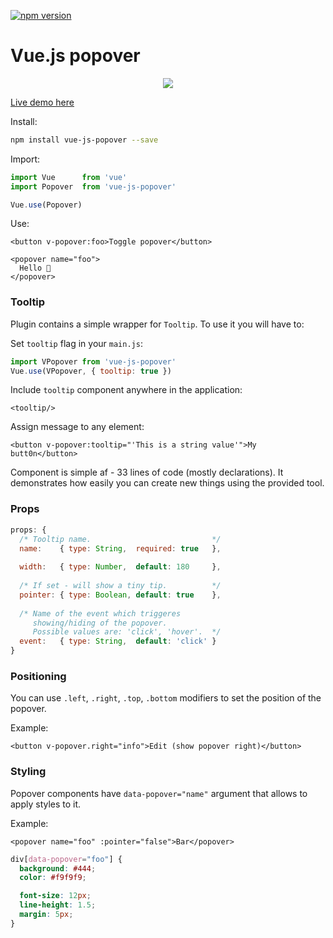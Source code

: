[![npm version](https://badge.fury.io/js/vue-js-popover.svg)](https://badge.fury.io/js/vue-js-popover)

# Vue.js popover

<p align="center">
  <img src="https://media.giphy.com/media/xUA7beKmTnr9fkbI6k/giphy.gif">
</p>

[Live demo here](http://vue-js-dropdown.yev.io/)

Install:
```bash
npm install vue-js-popover --save
```
Import:
```javascript
import Vue      from 'vue'
import Popover  from 'vue-js-popover'

Vue.use(Popover)
```
Use:
```vue
<button v-popover:foo>Toggle popover</button>

<popover name="foo">
  Hello 🎉
</popover>
```

### Tooltip 

Plugin contains a simple wrapper for `Tooltip`. To use it you will have to:

Set `tooltip` flag in your `main.js`:
```javascript
import VPopover from 'vue-js-popover'
Vue.use(VPopover, { tooltip: true })
```

Include `tooltip` component anywhere in the application:

```vue
<tooltip/>
```

Assign message to any element:
```vue
<button v-popover:tooltip="'This is a string value'">My butt0n</button>
```

Component is simple af - 33 lines of code (mostly declarations). It demonstrates how easily you can create new things using the provided tool.

### Props
```javascript
props: {
  /* Tooltip name.                           */
  name:    { type: String,  required: true   },
  
  width:   { type: Number,  default: 180     },
  
  /* If set - will show a tiny tip.          */
  pointer: { type: Boolean, default: true    },
  
  /* Name of the event which triggeres 
     showing/hiding of the popover.
     Possible values are: 'click', 'hover'.  */  
  event:   { type: String,  default: 'click' }
}
```
### Positioning

You can use `.left`, `.right`, `.top`, `.bottom` modifiers to set the position of the popover.

Example:

```vue
<button v-popover.right="info">Edit (show popover right)</button> 
```

### Styling

Popover components have `data-popover="name"` argument that allows to apply styles to it. 

Example:

```
<popover name="foo" :pointer="false">Bar</popover>
```

```css
div[data-popover="foo"] {
  background: #444;
  color: #f9f9f9;

  font-size: 12px;
  line-height: 1.5;
  margin: 5px;
}
```
